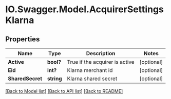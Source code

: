 # IO.Swagger.Model.AcquirerSettingsKlarna
## Properties

Name | Type | Description | Notes
------------ | ------------- | ------------- | -------------
**Active** | **bool?** | True if the acquirer is active | [optional] 
**Eid** | **int?** | Klarna merchant id | [optional] 
**SharedSecret** | **string** | Klarna shared secret | [optional] 

[[Back to Model list]](../README.md#documentation-for-models) [[Back to API list]](../README.md#documentation-for-api-endpoints) [[Back to README]](../README.md)

